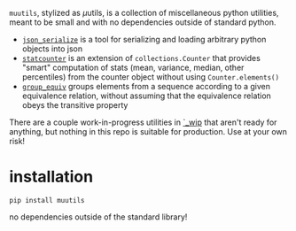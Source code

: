 

`muutils`, stylized as $\mu$utils, is a collection of miscellaneous python utilities, meant to be small and with no dependencies outside of standard python.


- [`json_serialize`](muutils/json_serialize.py) is a tool for serializing and loading arbitrary python objects into json
- [`statcounter`](muutils/statcounter.py) is an extension of `collections.Counter` that provides "smart" computation of stats (mean, variance, median, other percentiles) from the counter object without using `Counter.elements()`
- [`group_equiv`](muutils/group_equiv.py) groups elements from a sequence according to a given equivalence relation, without assuming that the equivalence relation obeys the transitive property

There are a couple work-in-progress utilities in [`_wip](muutils/_wip/) that aren't ready for anything, but nothing in this repo is suitable for production. Use at your own risk!


# installation

```
pip install muutils
```

no dependencies outside of the standard library!